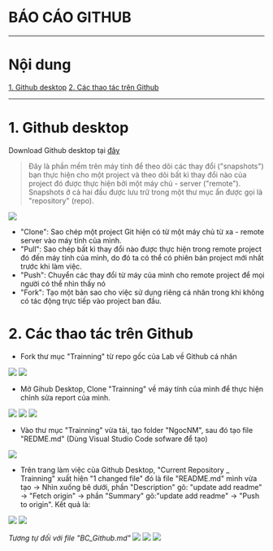 # **BÁO CÁO GITHUB**

---
# **Nội dung**
[1. Github desktop](#Githubdesktop)
[2. Các thao tác trên Github](#CacthaotactrenGithub)

---
<a name="Githubdesktop"></a>
# **1. Github desktop**
Download Github desktop tại [đây](https://desktop.github.com/)

> Đây là phần mềm trên máy tính để theo dõi các thay đổi ("snapshots") bạn thực hiện cho một project và theo dõi bất kì thay đổi nào của project đó được thực hiện bởi một máy chủ - server ("remote"). Snapshots ở cả hai đầu được lưu trữ trong một thư mục ẩn được gọi là "repository" (repo).

<img src="http://2.pik.vn/201808bb766a-01d3-45dd-ac9c-9c3909becc45.jpg">

- "Clone": Sao chép một project Git hiện có từ một máy chủ từ xa - remote server vào máy tính của mình.
- "Pull": Sao chép bất kì thay đổi nào được thực hiện trong remote project đó đến máy tính của mình, do đó ta có thể có phiên bản project mới nhất trước khi làm việc.
- "Push": Chuyển các thay đổi từ máy của mình cho remote project để mọi người có thể nhìn thấy nó
- "Fork": Tạo một bản sao cho việc sử dụng riêng cá nhân trong khi không có tác động trực tiếp vào project ban đầu.

<a name="CacthaotactrenGithub"></a>
# **2. Các thao tác trên Github**
- Fork thư mục "Trainning" từ repo gốc của Lab về Github cá nhân
<img src="http://2.pik.vn/2018f862db70-a949-448a-aace-0223bdddeab2.png">
<img src="http://2.pik.vn/20189b5b266f-4916-436a-996a-6c63968a4f58.png">

- Mở Gihub Desktop, Clone "Trainning" về máy tính của mình để thực hiện chỉnh sửa report của mình.
<img src="http://2.pik.vn/2018d23939ce-4f48-4b79-9732-63c4ca90b05e.png">
<img src="http://2.pik.vn/2018cd86b741-7290-4ac0-9ac8-34079456ce41.png">
<img src="http://2.pik.vn/201835411204-8f57-498c-8396-78237bdf3fa1.png">

- Vào thư mục "Trainning" vừa tải, tạo folder "NgocNM", sau đó tạo file "REDME.md" (Dùng Visual Studio Code sofware để tạo)
<img src="http://2.pik.vn/2018c6017464-d365-4ef8-98f6-574f0f465e3a.png"> 

- Trên trang làm việc của Github Desktop, "Current Repository _ Trainning" xuất hiện "1 changed file" đó là file "README.md" mình vừa tạo -> Nhìn xuống bê dưới, phần "Description" gõ: "update add readme" -> "Fetch origin" -> phần "Summary" gõ:"update add readme" -> "Push to origin". Kết quả là:
<img src="http://2.pik.vn/2018c1e46109-efa0-4b52-9eb2-dbead16cf7fe.png">
<img src="http://2.pik.vn/2018f6318abd-ead8-41ed-a82d-852c76bde9fb.png">

*Tương tự đối với file "BC_Github.md"*
<img src="http://2.pik.vn/201818ac82c3-18a6-4f10-b794-149a56d0b272.png">
<img src="http://2.pik.vn/201833175a1b-0625-42ca-b0a2-4e87bc867a66.png">
<img src="http://2.pik.vn/2018aee54daa-d795-49a0-b7f1-9cce542d9697.png">





